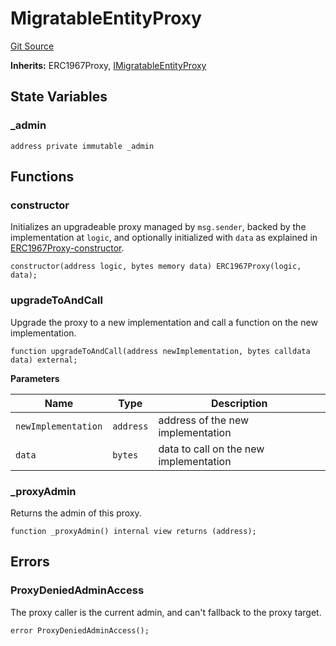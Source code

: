 # MigratableEntityProxy
[Git Source](https://github.com/symbioticfi/core/blob/0515f07ba8e6512d27a7c84c3818ae0c899b4806/src/contracts/common/MigratableEntityProxy.sol)

**Inherits:**
ERC1967Proxy, [IMigratableEntityProxy](/Users/andreikorokhov/symbiotic/core/docs/autogen/src/src/interfaces/common/IMigratableEntityProxy.sol/interface.IMigratableEntityProxy.md)


## State Variables
### _admin

```solidity
address private immutable _admin
```


## Functions
### constructor

Initializes an upgradeable proxy managed by `msg.sender`,
backed by the implementation at `logic`, and optionally initialized with `data` as explained in
[ERC1967Proxy-constructor](//Users/andreikorokhov/symbiotic/core/docs/autogen/src/src/contracts/common/MigratablesFactory.sol/contract.MigratablesFactory.md#constructor).


```solidity
constructor(address logic, bytes memory data) ERC1967Proxy(logic, data);
```

### upgradeToAndCall

Upgrade the proxy to a new implementation and call a function on the new implementation.


```solidity
function upgradeToAndCall(address newImplementation, bytes calldata data) external;
```
**Parameters**

|Name|Type|Description|
|----|----|-----------|
|`newImplementation`|`address`|address of the new implementation|
|`data`|`bytes`|data to call on the new implementation|


### _proxyAdmin

Returns the admin of this proxy.


```solidity
function _proxyAdmin() internal view returns (address);
```

## Errors
### ProxyDeniedAdminAccess
The proxy caller is the current admin, and can't fallback to the proxy target.


```solidity
error ProxyDeniedAdminAccess();
```

